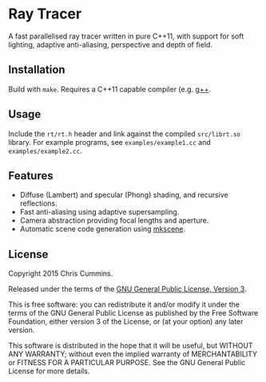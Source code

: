 # Ray Tracer

A fast parallelised ray tracer written in pure C++11, with support for
soft lighting, adaptive anti-aliasing, perspective and depth of field.

## Installation

Build with `make`. Requires a C++11 capable compiler
(e.g. [g++](http://www.cprogramming.com/g++.html).

## Usage

Include the `rt/rt.h` header and link against the compiled
`src/librt.so` library. For example programs, see
`examples/example1.cc` and `examples/example2.cc`.

## Features

* Diffuse (Lambert) and specular (Phong) shading, and recursive
reflections.
* Fast anti-aliasing using adaptive supersampling.
* Camera abstraction providing focal lengths and aperture.
* Automatic scene code generation using
  [mkscene](https://github.com/ChrisCummins/rt/blob/master/scripts/mkscene.py).

## License

Copyright 2015 Chris Cummins.

Released under the terms of the
[GNU General Public License, Version 3](http://www.gnu.org/copyleft/gpl.html).

This is free software: you can redistribute it and/or modify it under
the terms of the GNU General Public License as published by the Free
Software Foundation, either version 3 of the License, or (at your
option) any later version.

This software is distributed in the hope that it will be useful, but
WITHOUT ANY WARRANTY; without even the implied warranty of
MERCHANTABILITY or FITNESS FOR A PARTICULAR PURPOSE. See the GNU
General Public License for more details.

